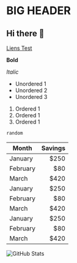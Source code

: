 # BIG HEADER
## Hi there 👋
<a href="https://youtube.com/">Liens Test</a>

**Bold** 

*Italic* 

- Unordered 1
- Unordered 2
- Unordered 3

1. Ordered 1
2. Ordered 1
3. Ordered 1

```python
random
```

| Month    | Savings |
| -------- | -------: |
| January  | $250    |
| February | $80     |
| March    | $420    |
| January  | $250    |
| February | $80     |
| March    | $420    |
| January  | $250    |
| February | $80     |
| March    | $420    |

<!--
<img src="test.svg">
-->

![GitHub Stats](https://github-readme-stats.vercel.app/api?username=Loic-1&theme=synthwave&show_icons=true&hide_border=true&count_private=true)

<!--
<style>
a:hover{
    cursor: crosshair;
}

</style>
-->

<!--
![alt text](https://media.licdn.com/dms/image/D4E0BAQG28wMbYCfCkg/company-logo_200_200/0/1701422199523/elan_formation_logo?e=2147483647&v=beta&t=uXG9eD2QkvMPLQ0u0cIgkhRB8UtsuwCKCprbmYky2HI)
-->
<!--
**Loic-1/Loic-1** is a ✨ _special_ ✨ repository because its `README.md` (this file) appears on your GitHub profile.

Here are some ideas to get you started:

- 🔭 I’m currently working on ...
- 🌱 I’m currently learning ...
- 👯 I’m looking to collaborate on ...
- 🤔 I’m looking for help with ...
- 💬 Ask me about ...
- 📫 How to reach me: ...
- 😄 Pronouns: ...
- ⚡ Fun fact: ...
-->
